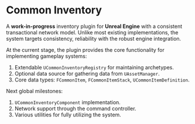 # Common Inventory
A **work-in-progress** inventory plugin for **Unreal Engine** with a consistent transactional network model.
Unlike most existing implementations, the system targets consistency, reliability with the robust engine integration.

At the current stage, the plugin provides the core functionality for implementing gameplay systems:
1. Extendable `UCommonInventoryRegistry` for maintaining archetypes.
2. Optional data source for gathering data from `UAssetManager`.
3. Core data types: `FCommonItem`, `FCommonItemStack`, `UCommonItemDefinition`.

Next global milestones:
1. `UCommonInventoryComponent` implementation.
2. Network support through the command controller.
3. Various utilities for fully utilizing the system.
